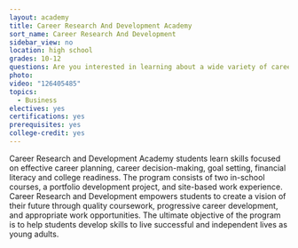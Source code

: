 ```yaml
---
layout: academy
title: Career Research And Development Academy
sort_name: Career Research And Development
sidebar_view: no
location: high school
grades: 10-12
questions: Are you interested in learning about a wide variety of careers? Are you ready to work right now?
photo:
video: "126405485"
topics:
  - Business
electives: yes
certifications: yes
prerequisites: yes
college-credit: yes
---
```


Career Research and Development Academy students learn skills focused on effective career planning, career decision-making, goal setting, financial literacy and college readiness. The program consists of two in-school courses, a portfolio development project, and site-based work experience. Career Research and Development empowers students to create a vision of their future through quality coursework, progressive career development, and appropriate work opportunities. The ultimate objective of the program is to help students develop skills to live successful and independent lives as young adults.
